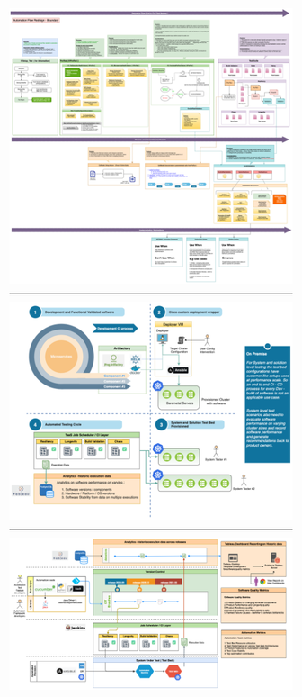 ![Redesign](https://github.com/satadrubasu/WorkCheatsheet/blob/master/MindMaps/auto-ci/Ext_Design_System-Redesign.png)

---

![CI-Flow](https://github.com/satadrubasu/WorkCheatsheet/blob/master/MindMaps/auto-ci/Ext_Design_System-CI-CD-Boundary.png)

---

![Automation Release](https://github.com/satadrubasu/WorkCheatsheet/blob/master/MindMaps/auto-ci/Ext_Design_System-AutomationRelease.png)

